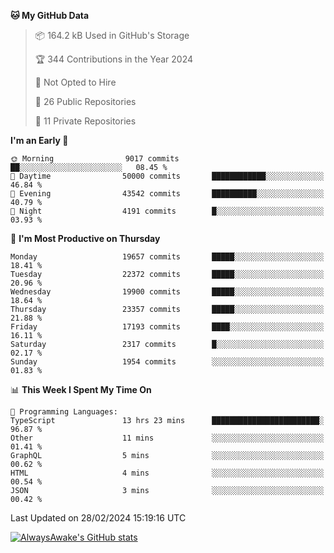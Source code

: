 <!--START_SECTION:waka-->
**🐱 My GitHub Data** 

> 📦 164.2 kB Used in GitHub's Storage 
 > 
> 🏆 344 Contributions in the Year 2024
 > 
> 🚫 Not Opted to Hire
 > 
> 📜 26 Public Repositories 
 > 
> 🔑 11 Private Repositories 
 > 
**I'm an Early 🐤** 

```text
🌞 Morning                9017 commits        ██░░░░░░░░░░░░░░░░░░░░░░░   08.45 % 
🌆 Daytime                50000 commits       ████████████░░░░░░░░░░░░░   46.84 % 
🌃 Evening                43542 commits       ██████████░░░░░░░░░░░░░░░   40.79 % 
🌙 Night                  4191 commits        █░░░░░░░░░░░░░░░░░░░░░░░░   03.93 % 
```
📅 **I'm Most Productive on Thursday** 

```text
Monday                   19657 commits       █████░░░░░░░░░░░░░░░░░░░░   18.41 % 
Tuesday                  22372 commits       █████░░░░░░░░░░░░░░░░░░░░   20.96 % 
Wednesday                19900 commits       █████░░░░░░░░░░░░░░░░░░░░   18.64 % 
Thursday                 23357 commits       █████░░░░░░░░░░░░░░░░░░░░   21.88 % 
Friday                   17193 commits       ████░░░░░░░░░░░░░░░░░░░░░   16.11 % 
Saturday                 2317 commits        █░░░░░░░░░░░░░░░░░░░░░░░░   02.17 % 
Sunday                   1954 commits        ░░░░░░░░░░░░░░░░░░░░░░░░░   01.83 % 
```


📊 **This Week I Spent My Time On** 

```text
💬 Programming Languages: 
TypeScript               13 hrs 23 mins      ████████████████████████░   96.87 % 
Other                    11 mins             ░░░░░░░░░░░░░░░░░░░░░░░░░   01.41 % 
GraphQL                  5 mins              ░░░░░░░░░░░░░░░░░░░░░░░░░   00.62 % 
HTML                     4 mins              ░░░░░░░░░░░░░░░░░░░░░░░░░   00.54 % 
JSON                     3 mins              ░░░░░░░░░░░░░░░░░░░░░░░░░   00.42 % 
```


 Last Updated on 28/02/2024 15:19:16 UTC
<!--END_SECTION:waka-->

[![AlwaysAwake's GitHub stats](https://github-readme-stats.vercel.app/api?username=AlwaysAwake&show_icons=true&theme=github_dark&count_private=true)](https://github.com/AlwaysAwake/AlwaysAwake)
